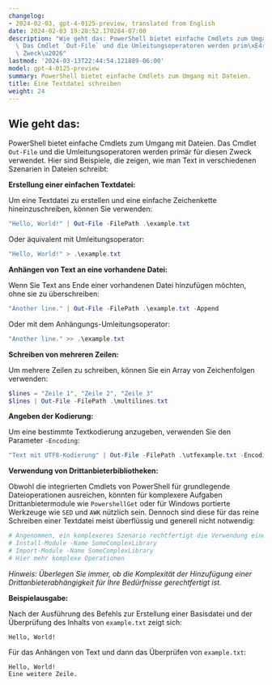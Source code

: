 ```yaml
---
changelog:
- 2024-02-03, gpt-4-0125-preview, translated from English
date: 2024-02-03 19:28:52.170284-07:00
description: "Wie geht das: PowerShell bietet einfache Cmdlets zum Umgang mit Dateien.\
  \ Das Cmdlet `Out-File` und die Umleitungsoperatoren werden prim\xE4r f\xFCr diesen\
  \ Zweck\u2026"
lastmod: '2024-03-13T22:44:54.121889-06:00'
model: gpt-4-0125-preview
summary: PowerShell bietet einfache Cmdlets zum Umgang mit Dateien.
title: Eine Textdatei schreiben
weight: 24
---
```


## Wie geht das:
PowerShell bietet einfache Cmdlets zum Umgang mit Dateien. Das Cmdlet `Out-File` und die Umleitungsoperatoren werden primär für diesen Zweck verwendet. Hier sind Beispiele, die zeigen, wie man Text in verschiedenen Szenarien in Dateien schreibt:

**Erstellung einer einfachen Textdatei:**

Um eine Textdatei zu erstellen und eine einfache Zeichenkette hineinzuschreiben, können Sie verwenden:

```powershell
"Hello, World!" | Out-File -FilePath .\example.txt
```

Oder äquivalent mit Umleitungsoperator:

```powershell
"Hello, World!" > .\example.txt
```

**Anhängen von Text an eine vorhandene Datei:**

Wenn Sie Text ans Ende einer vorhandenen Datei hinzufügen möchten, ohne sie zu überschreiben:

```powershell
"Another line." | Out-File -FilePath .\example.txt -Append
```

Oder mit dem Anhängungs-Umleitungsoperator:

```powershell
"Another line." >> .\example.txt
```

**Schreiben von mehreren Zeilen:**

Um mehrere Zeilen zu schreiben, können Sie ein Array von Zeichenfolgen verwenden:

```powershell
$lines = "Zeile 1", "Zeile 2", "Zeile 3"
$lines | Out-File -FilePath .\multilines.txt
```

**Angeben der Kodierung:**

Um eine bestimmte Textkodierung anzugeben, verwenden Sie den Parameter `-Encoding`:

```powershell
"Text mit UTF8-Kodierung" | Out-File -FilePath .\utfexample.txt -Encoding UTF8
```

**Verwendung von Drittanbieterbibliotheken:**

Obwohl die integrierten Cmdlets von PowerShell für grundlegende Dateioperationen ausreichen, könnten für komplexere Aufgaben Drittanbietermodule wie `PowershellGet` oder für Windows portierte Werkzeuge wie `SED` und `AWK` nützlich sein. Dennoch sind diese für das reine Schreiben einer Textdatei meist überflüssig und generell nicht notwendig:

```powershell
# Angenommen, ein komplexeres Szenario rechtfertigt die Verwendung einer externen Bibliothek
# Install-Module -Name SomeComplexLibrary
# Import-Module -Name SomeComplexLibrary
# Hier mehr komplexe Operationen
```

_Hinweis: Überlegen Sie immer, ob die Komplexität der Hinzufügung einer Drittanbieterabhängigkeit für Ihre Bedürfnisse gerechtfertigt ist._

**Beispielausgabe:**

Nach der Ausführung des Befehls zur Erstellung einer Basisdatei und der Überprüfung des Inhalts von `example.txt` zeigt sich:

```plaintext
Hello, World!
```

Für das Anhängen von Text und dann das Überprüfen von `example.txt`:

```plaintext
Hello, World!
Eine weitere Zeile.
```
